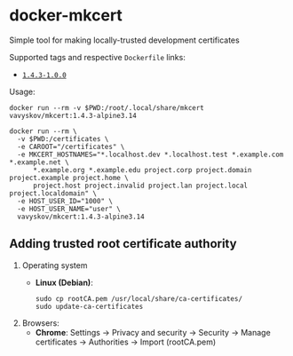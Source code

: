# docker-mkcert

Simple tool for making locally-trusted development certificates

Supported tags and respective `Dockerfile` links:
- [`1.4.3-1.0.0`](https://github.com/vavyskov/docker-mkcert/tree/master/1.4.3/alpine3.15)

Usage:

    docker run --rm -v $PWD:/root/.local/share/mkcert vavyskov/mkcert:1.4.3-alpine3.14

    docker run --rm \
      -v $PWD:/certificates \
      -e CAROOT="/certificates" \
      -e MKCERT_HOSTNAMES="*.localhost.dev *.localhost.test *.example.com *.example.net \
          *.example.org *.example.edu project.corp project.domain project.example project.home \
          project.host project.invalid project.lan project.local project.localdomain" \
      -e HOST_USER_ID="1000" \
      -e HOST_USER_NAME="user" \
      vavyskov/mkcert:1.4.3-alpine3.14

## Adding trusted root certificate authority
1. Operating system
   - **Linux (Debian)**:

         sudo cp rootCA.pem /usr/local/share/ca-certificates/
         sudo update-ca-certificates

2. Browsers:
   - **Chrome**: Settings -> Privacy and security -> Security -> Manage certificates -> Authorities -> Import (rootCA.pem)
